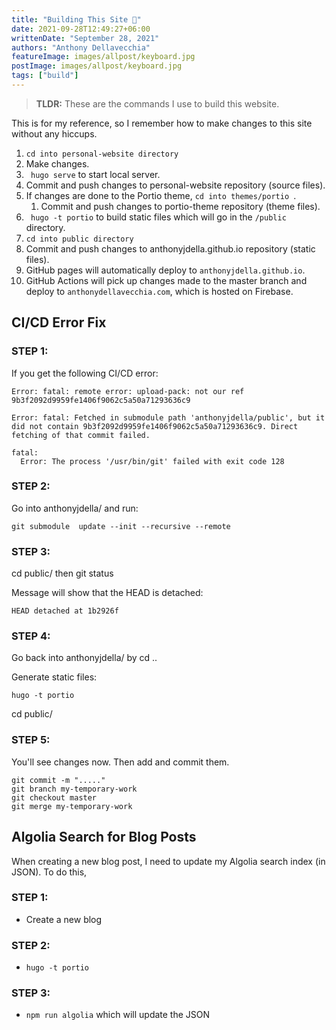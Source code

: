 ```yaml
---
title: "Building This Site 💾"
date: 2021-09-28T12:49:27+06:00
writtenDate: "September 28, 2021"
authors: "Anthony Dellavecchia"
featureImage: images/allpost/keyboard.jpg
postImage: images/allpost/keyboard.jpg
tags: ["build"]
---
```


> **TLDR:** These are the commands I use to build this website.

This is for my reference, so I remember how to make changes to this site without any hiccups. 

1. ```cd into personal-website directory```
2. Make changes.
3. ``` hugo serve``` to start local server.
4. Commit and push changes to personal-website repository (source files).
5. If changes are done to the Portio theme, ```cd into themes/portio ```.
    1. Commit and push changes to portio-theme repository (theme files).
6. ``` hugo -t portio``` to build static files which will go in the `/public ` directory.
7. ```cd into public directory```
8. Commit and push changes to anthonyjdella.github.io repository (static files).
9. GitHub pages will automatically deploy to `anthonyjdella.github.io`.
10. GitHub Actions will pick up changes made to the master branch and deploy to `anthonydellavecchia.com`, which is hosted on Firebase.


## CI/CD Error Fix


### STEP 1:
If you get the following CI/CD error:

```
Error: fatal: remote error: upload-pack: not our ref 9b3f2092d9959fe1406f9062c5a50a71293636c9

Error: fatal: Fetched in submodule path 'anthonyjdella/public', but it did not contain 9b3f2092d9959fe1406f9062c5a50a71293636c9. Direct fetching of that commit failed.

fatal: 
  Error: The process '/usr/bin/git' failed with exit code 128
```


### STEP 2:
Go into anthonyjdella/ and run:

```
git submodule  update --init --recursive --remote
```


### STEP 3:
cd public/ then
git status

Message will show that the HEAD is detached:
```
HEAD detached at 1b2926f
```

### STEP 4:
Go back into anthonyjdella/ by
cd ..

Generate static files:

```
hugo -t portio
```

cd public/

### STEP 5:
You'll see changes now. Then add and commit them.

```
git commit -m "....."
git branch my-temporary-work
git checkout master
git merge my-temporary-work
```

## Algolia Search for Blog Posts

When creating a new blog post, I need to update my Algolia search index (in JSON).
To do this,

### STEP 1:
- Create a new blog

### STEP 2:
- `hugo -t portio`

### STEP 3:
- `npm run algolia` which will update the JSON
